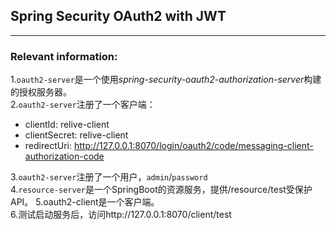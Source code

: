 ## Spring Security OAuth2 with JWT

---
### Relevant information:
1.`oauth2-server`是一个使用*spring-security-oauth2-authorization-server*构建的授权服务器。<br>
2.`oauth2-server`注册了一个客户端：
  - clientId: relive-client
  - clientSecret: relive-client
  - redirectUri: http://127.0.0.1:8070/login/oauth2/code/messaging-client-authorization-code

3.`oauth2-server`注册了一个用户，`admin`/`password`<br>
4.`resource-server`是一个SpringBoot的资源服务，提供/resource/test受保护API。
5.oauth2-client是一个客户端。<br>
6.测试启动服务后，访问http://127.0.0.1:8070/client/test
